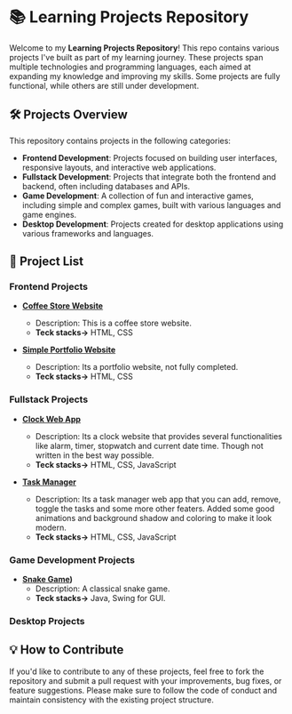 # 📚 Learning Projects Repository

Welcome to my **Learning Projects Repository**! This repo contains various projects I've built as part of my learning journey. These projects span multiple technologies and programming languages, each aimed at expanding my knowledge and improving my skills. Some projects are fully functional, while others are still under development.

## 🛠️ Projects Overview

This repository contains projects in the following categories:

- **Frontend Development**: Projects focused on building user interfaces, responsive layouts, and interactive web applications.
- **Fullstack Development**: Projects that integrate both the frontend and backend, often including databases and APIs.
- **Game Development**: A collection of fun and interactive games, including simple and complex games, built with various languages and game engines.
- **Desktop Development**: Projects created for desktop applications using various frameworks and languages.
  
## 📜 Project List

### Frontend Projects
- **[Coffee Store Website](https://github.com/Shokhrukh2004/practice-projects-repo/tree/master/frontend-dev/html-css/coffee-store-web)**
  - Description: This is a coffee store website.
  - **Teck stacks->** HTML, CSS
 
- **[Simple Portfolio Website](https://github.com/Shokhrukh2004/practice-projects-repo/tree/master/frontend-dev/html-css/simple-web_exp)**
  - Description: Its a portfolio website, not fully completed.
  - **Teck stacks->** HTML, CSS

### Fullstack Projects
- **[Clock Web App](https://github.com/Shokhrukh2004/practice-projects-repo/tree/master/fullstack-dev/javascript/clock-app)**
  - Description: Its a clock website that provides several functionalities like alarm, timer, stopwatch and current date time. Though not written in the best way possible.
  - **Teck stacks->** HTML, CSS, JavaScript
    
- **[Task Manager](https://github.com/Shokhrukh2004/practice-projects-repo/tree/master/fullstack-dev/javascript/task-manager-web-app)**
  - Description: Its a task manager web app that you can add, remove, toggle the tasks and some more other featers. Added some good animations and background shadow and coloring to make it look modern.
  - **Teck stacks->** HTML, CSS, JavaScript

### Game Development Projects
- **[Snake Game](https://github.com/Shokhrukh2004/practice-projects-repo/tree/master/game-dev/java/snake-game))**
  - Description: A classical snake game.
  - **Teck stacks->** Java, Swing for GUI.

### Desktop Projects


## 💡 How to Contribute
If you'd like to contribute to any of these projects, feel free to fork the repository and submit a pull request with your improvements, bug fixes, or feature suggestions. Please make sure to follow the code of conduct and maintain consistency with the existing project structure.

